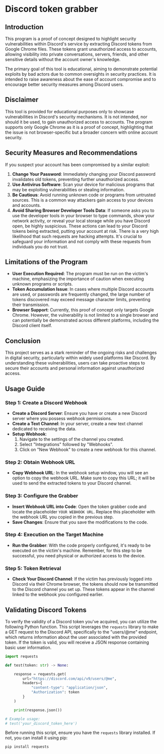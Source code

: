 # Discord token grabber

## Introduction

This program is a proof of concept designed to highlight security vulnerabilities within Discord's service by extracting Discord tokens from Google Chrome files. These tokens grant unauthorized access to accounts, allowing visibility into private conversations, servers, friends, and other sensitive details without the account owner's knowledge.

The primary goal of this tool is educational, aiming to demonstrate potential exploits by bad actors due to common oversights in security practices. It is intended to raise awareness about the ease of account compromise and to encourage better security measures among Discord users.

## Disclaimer

This tool is provided for educational purposes only to showcase vulnerabilities in Discord's security mechanisms. It is not intended, nor should it be used, to gain unauthorized access to accounts. The program supports only Google Chrome as it is a proof of concept, highlighting that the issue is not browser-specific but a broader concern with online account security.

## Security Measures and Recommendations

If you suspect your account has been compromised by a similar exploit:

1. **Change Your Password**: Immediately changing your Discord password invalidates old tokens, preventing further unauthorized access.
2. **Use Antivirus Software**: Scan your device for malicious programs that may be exploiting vulnerabilities or stealing information.
3. **Be Cautious**: Avoid running unknown code or programs from untrusted sources. This is a common way attackers gain access to your devices and accounts.
4. **Avoid Sharing Browser Developer Tools Data**: If someone asks you to use the developer tools in your browser to type commands, show your network activity, or reveal your local storage while you have Discord open, be highly suspicious. These actions can lead to your Discord tokens being extracted, putting your account at risk. There is a very high likelihood that such requests are hacking attempts. It's crucial to safeguard your information and not comply with these requests from individuals you do not trust.

## Limitations of the Program

- **User Execution Required**: The program must be run on the victim's machine, emphasizing the importance of caution when executing unknown programs or scripts.
- **Token Accumulation Issue**: In cases where multiple Discord accounts are used, or passwords are frequently changed, the large number of tokens discovered may exceed message character limits, preventing their transmission.
- **Browser Support**: Currently, this proof of concept only targets Google Chrome. However, the vulnerability is not limited to a single browser and can potentially be demonstrated across different platforms, including the Discord client itself.

## Conclusion

This project serves as a stark reminder of the ongoing risks and challenges in digital security, particularly within widely used platforms like Discord. By understanding these vulnerabilities, users can take proactive steps to secure their accounts and personal information against unauthorized access.



## Usage Guide

### Step 1: Create a Discord Webhook

- **Create a Discord Server**: Ensure you have or create a new Discord server where you possess webhook permissions.
- **Create a Text Channel**: In your server, create a new text channel dedicated to receiving the data.
- **Setup Webhook**:
  1. Navigate to the settings of the channel you created.
  2. Select "Integrations" followed by "Webhooks".
  3. Click on "New Webhook" to create a new webhook for this channel.

### Step 2: Obtain Webhook URL

- **Copy Webhook URL**: In the webhook setup window, you will see an option to copy the webhook URL. Make sure to copy this URL; it will be used to send the extracted tokens to your Discord channel.

### Step 3: Configure the Grabber

- **Insert Webhook URL into Code**: Open the token grabber code and locate the placeholder ```YOUR WEBHOOK URL```. Replace this placeholder with the webhook URL you copied in the previous step.
- **Save Changes**: Ensure that you save the modifications to the code.

### Step 4: Execution on the Target Machine

- **Run the Grabber**: With the code properly configured, it's ready to be executed on the victim's machine. Remember, for this step to be successful, you need physical or authorized access to the device.

### Step 5: Token Retrieval

- **Check Your Discord Channel**: If the victim has previously logged into Discord via their Chrome browser, the tokens should now be transmitted to the Discord channel you set up. These tokens appear in the channel linked to the webhook you configured earlier.

## Validating Discord Tokens

To verify the validity of a Discord token you've acquired, you can utilize the following Python function. This script leverages the `requests` library to make a GET request to the Discord API, specifically to the "users/@me" endpoint, which returns information about the user associated with the provided token. If the token is valid, you will receive a JSON response containing basic user information.

```python
import requests

def test(token: str) -> None:

    response = requests.get(
        url="https://discord.com/api/v9/users/@me",
        headers={
            "content-type": "application/json",
            "Authorization": token
        }
    )

    print(response.json())

# Example usage:
# test('your_discord_token_here')
```

Before running this script, ensure you have the `requests` library installed. If not, you can install it using pip:

```shell
pip install requests
```
